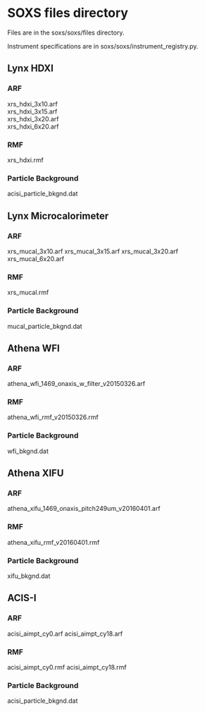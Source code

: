 # SOXS files directory

Files are in the soxs/soxs/files directory.

Instrument specifications are in soxs/soxs/instrument_registry.py.

## Lynx HDXI

### ARF

xrs_hdxi_3x10.arf  
xrs_hdxi_3x15.arf  
xrs_hdxi_3x20.arf  
xrs_hdxi_6x20.arf  

### RMF

xrs_hdxi.rmf

### Particle Background

acisi_particle_bkgnd.dat


## Lynx Microcalorimeter

### ARF

xrs_mucal_3x10.arf
xrs_mucal_3x15.arf
xrs_mucal_3x20.arf
xrs_mucal_6x20.arf

### RMF

xrs_mucal.rmf

### Particle Background

mucal_particle_bkgnd.dat


## Athena WFI

### ARF

athena_wfi_1469_onaxis_w_filter_v20150326.arf

### RMF

athena_wfi_rmf_v20150326.rmf

### Particle Background

wfi_bkgnd.dat


## Athena XIFU

### ARF

athena_xifu_1469_onaxis_pitch249um_v20160401.arf

### RMF

athena_xifu_rmf_v20160401.rmf

### Particle Background

xifu_bkgnd.dat


## ACIS-I

### ARF

acisi_aimpt_cy0.arf
acisi_aimpt_cy18.arf

### RMF

acisi_aimpt_cy0.rmf
acisi_aimpt_cy18.rmf

### Particle Background

acisi_particle_bkgnd.dat
